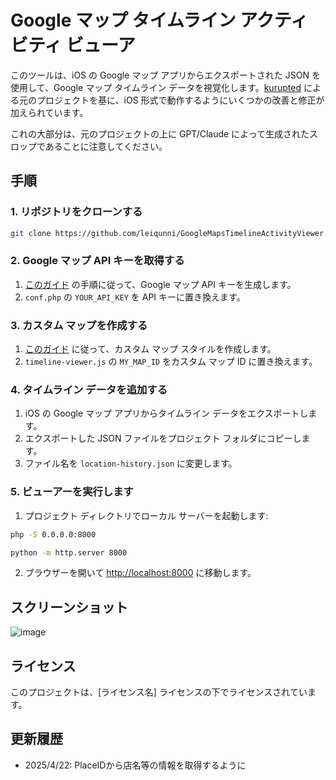 # Google マップ タイムライン アクティビティ ビューア

このツールは、iOS の Google マップ アプリからエクスポートされた JSON を使用して、Google マップ タイムライン データを視覚化します。[kurupted](https://github.com/kurupted/google-maps-timeline-viewer) による元のプロジェクトを基に、iOS 形式で動作するようにいくつかの改善と修正が加えられています。

これの大部分は、元のプロジェクトの上に GPT/Claude によって生成されたスロップであることに注意してください。

## 手順

### 1. リポジトリをクローンする

```bash
git clone https://github.com/leiqunni/GoogleMapsTimelineActivityViewer.git
```

### 2. Google マップ API キーを取得する

1. [このガイド](https://github.com/kurupted/google-maps-timeline-viewer?tab=readme-ov-file#obtain-a-google-maps-api-key) の手順に従って、Google マップ API キーを生成します。
2. `conf.php` の `YOUR_API_KEY` を API キーに置き換えます。

### 3. カスタム マップを作成する

1. [このガイド](https://developers.google.com/maps/documentation/javascript/cloud-customization/map-styles-leg#create-style) に従って、カスタム マップ スタイルを作成します。
2. `timeline-viewer.js` の `MY_MAP_ID` をカスタム マップ ID に置き換えます。

### 4. タイムライン データを追加する

1. iOS の Google マップ アプリからタイムライン データをエクスポートします。
2. エクスポートした JSON ファイルをプロジェクト フォルダにコピーします。
3. ファイル名を `location-history.json` に変更します。

### 5. ビューアーを実行します

1. プロジェクト ディレクトリでローカル サーバーを起動します:
```bash
php -S 0.0.0.0:8000
```
```bash
python -m http.server 8000
```
2. ブラウザーを開いて [http://localhost:8000](http://localhost:8000) に移動します。

## スクリーンショット

![image](https://github.com/epk/google-maps-timeline-viewer/raw/main/screenshot.png?raw=true)

## ライセンス

このプロジェクトは、[ライセンス名] ライセンスの下でライセンスされています。

## 更新履歴

* 2025/4/22: PlaceIDから店名等の情報を取得するように
